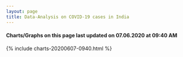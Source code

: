 ```yaml
---
layout: page
title: Data-Analysis on COVID-19 cases in India
---
```

#### Charts/Graphs on this page last updated on 07.06.2020 at 09:40 AM
{% include charts-20200607-0940.html %}